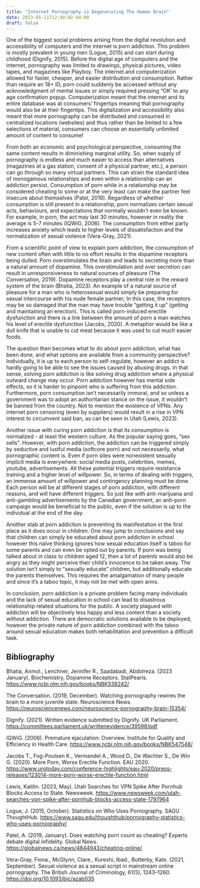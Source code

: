 ```yaml
---
title: "Internet Pornography is Degenerating The Human Brain"
date: 2023-05-11T12:40:02-04:00
draft: false
---
```


One of the biggest social problems arising from the digital revolution and accessibility of computers and the internet is porn addiction. This problem is mostly prevalent in young men (Logue, 2015) and can start during childhood (Dignify, 2015). Before the digital age of computers and the internet, pornography was limited to drawings, physical pictures, video tapes, and magazines like Playboy. The internet and computerization allowed for faster, cheaper, and easier distribution and consumption. Rather than require an 18+ ID, porn could suddenly be accessed without any acknowledgment of mental issues or simply required pressing “OK’ to any age confirmation popup. Computerization meant that the internet and its entire database was at consumers’ fingertips meaning that pornography would also be at their fingertips. This digitalization and accessibility also meant that more pornography can be distributed and consumed in centralized locations (websites) and thus rather than be limited to a few selections of material, consumers can choose an essentially unlimited amount of content to consume!

From both an economic and psychological perspective, consuming the same content results in diminishing marginal utility. So, when supply of pornography is endless and much easier to access than alternatives (magazines at a gas station, consent of a physical partner, etc.), a person can go through so many virtual partners. This can strain the standard idea of monogamous relationships and even within a relationship can an addiction persist. Consumption of porn while in a relationship may be considered cheating to some or at the very least can make the partner feel insecure about themselves (Patel, 2019). Regardless of whether consumption is still present in a relationship, porn normalizes certain sexual acts, behaviours, and expectations that normally wouldn’t even be known. For example, in porn, the act may last 30 minutes, however in reality the average is 5-7 minutes (IQWiG, 2006). The consumption from either party increases anxiety which leads to higher levels of dissatisfaction and the normalization of sexual violence (Vera-Gray, 2021).

From a scientific point of view to explain porn addiction, the consumption of new content often with little to no effort results in the dopamine receptors being dulled. Porn overstimulates the brain and leads to secreting more than a natural amount of dopamine. This overstimulation and over secretion can result in unresponsiveness to natural sources of pleasure (The Conversation, 2019). Dopamine receptors play a central role in the reward system of the brain (Bhatia, 2023). An example of a natural source of pleasure for a man who is heterosexual would simply be preparing for sexual intercourse with his nude female partner; In this case, the receptors may be so damaged that the man may have trouble “getting it up” (getting and maintaining an erection). This is called porn-induced erectile dysfunction and there is a link between the amount of porn a man watches his level of erectile dysfunction (Jacobs, 2020). A metaphor would be like a dull knife that is unable to cut meat because it was used to cut much easier foods.

The question then becomes what to do about porn addiction, what has been done, and what options are available from a community perspective? Individually, it is up to each person to self-regulate, however an addict is hardly going to be able to see the issues caused by abusing drugs. In that sense, solving porn addiction is like solving drug addiction where a physical outward change may occur. Porn addiction however has mental side effects, so it is harder to pinpoint who is suffering from this addiction. Furthermore, porn consumption isn’t necessarily immoral, and so unless a government was to adopt an authoritarian stance on the issue, it wouldn’t be banned from the country. Not to mention the existence of VPNs. Any internet porn censoring (even by suppliers) would result in a rise in VPN interest to circumvent said ban, as can be seen in Utah (Lewis, 2023).

Another issue with curing porn addiction is that its consumption is normalized - at least the western culture. As the popular saying goes, “sex sells”. However, with porn addiction, the addiction can be triggered simply by seductive and lustful media (softcore porn) and not necessarily, what pornographic content is. Even if porn sites were nonexistent sexually implicit media is everywhere: social media posts, celebrities, memes, youtube, advertisements. All these potential triggers require resistance training and a higher level of willpower. So, in terms of dealing with triggers, an immense amount of willpower and contingency planning must be done. Each person will be at different stages of porn addiction, with different reasons, and will have different triggers. So just like with anti-marijuana and anti-gambling advertisements by the Canadian government, an anti-porn campaign would be beneficial to the public, even if the solution is up to the individual at the end of the day.

Another stab at porn addiction is preventing its manifestation in the first place as it does occur in children. One may jump to conclusions and say that children can simply be educated about porn addiction in school however this naïve thinking ignores how sexual education itself is taboo for some parents and can even be opted out by parents. If porn was being talked about in class to children aged 12, then a lot of parents would also be angry as they might perceive their child’s innocence to be taken away. The solution isn’t simply to “sexually educate” children, but additionally educate the parents themselves. This requires the amalgamation of many people and since it’s a taboo topic, it may not be met with open arms.

In conclusion, porn addiction is a private problem facing many individuals and the lack of sexual education in school can lead to disastrous relationship related situations for the public. A society plagued with addiction will be objectively less happy and less content than a society without addiction. There are democratic solutions available to be deployed, however the private nature of porn addiction combined with the taboo around sexual education makes both rehabilitation and prevention a difficult task.

## Bibliography

Bhatia, Anmol., Lenchner, Jennifer R., Saadabadi, Abdolreza. (2023 January). Biochemistry, Dopamine Receptors. StatPearls. <https://www.ncbi.nlm.nih.gov/books/NBK538242/>

The Conversation. (2019, December). Watching pornography rewires the brain to a more juvenile state. Neuroscience News. <https://neurosciencenews.com/neuroscience-pornography-brain-15354/>

Dignify. (2021). Written evidence submitted by Dignify. UK Parliament.       <https://committees.parliament.uk/writtenevidence/39598/pdf>

IQWiG. (2006). Premature ejaculation: Overview. Institute for Quality and Efficiency in Health Care. <https://www.ncbi.nlm.nih.gov/books/NBK547548/>

Jacobs T., Fog-Poulsen K., Vermandel A., Wood D., De Wachter S., De Win G. (2020). More Porn, Worse Erectile Function. EAU 2020. <https://www.urotoday.com/conference-highlights/eau-2020/press-releases/123014-more-porn-worse-erectile-function.html>

Lewis, Kaitlin. (2023, May). Utah Searches for VPN Spike After Pornhub Blocks Access to State. Newsweek. <https://www.newsweek.com/utah-searches-vpn-spike-after-pornhub-blocks-access-state-1797964>

Logue, J. (2015, October). Statistics on Who Uses Pornography. SAGU ThoughtHub. <https://www.sagu.edu/thoughthub/pornography-statistics-who-uses-pornography/>

Patel, A. (2019, January). Does watching porn count as cheating? Experts debate digital     infidelity. Global News. <https://globalnews.ca/news/4844943/cheating-online/>

Vera-Gray, Fiona., McGlynn, Clare., Kureshi, Ibad., Butterby, Kate. (2021, September). Sexual violence as a sexual script in mainstream online pornography. The British Journal of Criminology, 61(5), 1243–1260. <https://doi.org/10.1093/bjc/azab035>
